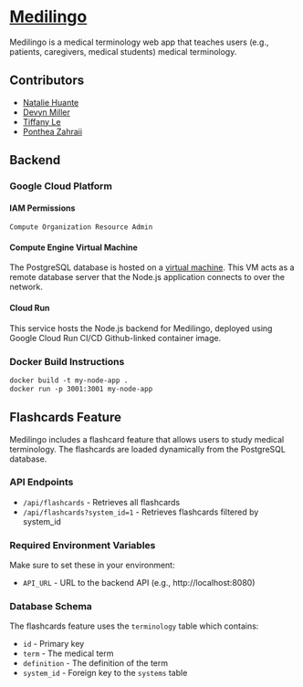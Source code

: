 # [Medilingo](https://medilingo-227943627758.us-central1.run.app)
Medilingo is a medical terminology web app that teaches users (e.g., patients, caregivers, medical students) medical terminology. 

## Contributors
* [Natalie Huante](mailto:huante@chapman.edu)
* [Devyn Miller](mailto:devmiller@chapman.edu)
* [Tiffany Le](mailto:tifle@chapman.edu)
* [Ponthea Zahraii](mailto:zahraii@chapman.edu)

## Backend
### Google Cloud Platform
#### IAM Permissions 
`Compute Organization Resource Admin`

#### Compute Engine Virtual Machine
The PostgreSQL database is hosted on a [virtual machine](https://35.239.87.6/). This VM acts as a remote database server that the Node.js application connects to over the network.

#### Cloud Run
This service hosts the Node.js backend for Medilingo, deployed using Google Cloud Run CI/CD Github-linked container image.

### Docker Build Instructions 
```Dockerfile
docker build -t my-node-app .
docker run -p 3001:3001 my-node-app
```

## Flashcards Feature
Medilingo includes a flashcard feature that allows users to study medical terminology. The flashcards are loaded dynamically from the PostgreSQL database.

### API Endpoints
- `/api/flashcards` - Retrieves all flashcards
- `/api/flashcards?system_id=1` - Retrieves flashcards filtered by system_id

### Required Environment Variables
Make sure to set these in your environment:
- `API_URL` - URL to the backend API (e.g., http://localhost:8080)

### Database Schema
The flashcards feature uses the `terminology` table which contains:
- `id` - Primary key
- `term` - The medical term
- `definition` - The definition of the term
- `system_id` - Foreign key to the `systems` table

